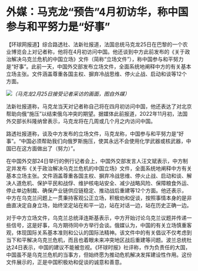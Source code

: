 # 外媒：马克龙“预告”4月初访华，称中国参与和平努力是“好事”

【环球网报道】综合路透社、法新社报道，法国总统马克龙25日在巴黎的一个农业博览会上对记者称，他将在4月初访问中国。他还谈到中方此前发布的《关于政治解决乌克兰危机的中国立场》文件（简称“立场文件”），称中国参与和平努力是“好事”。此前一天，中国外交部发布立场文件，全面系统地阐释中方的有关基本立场主张。文件涵盖尊重各国主权、摒弃冷战思维、停火止战、启动和谈等12个方面。

![](https://inews.gtimg.com/om_bt/OoNb4w0odnV8Ric2TJZZ05Ql52tff_h3OxU1Y75UhwD4oAA/1000)_（马克龙2月25日接受记者采访的画面，图自外媒）_

法新社报道称，马克龙当天对记者称自己将在四月初访问中国，他还表达了对北京帮助向俄“施压”以结束俄乌冲突的期望。据媒体此前报道，2022年11月初，法国外交部长科隆纳曾表示，马克龙将在几周或几个月之内访问中国。

路透社报道称，谈及中方发布的立场文件，马克龙称，中国参与和平努力是“好事”。“中国必须帮助我们向俄罗斯施压，使其永远不会使用化学武器或核武器，中国已在这方面做出了（努力）”。

在中国外交部24日举行的例行记者会上，中国外交部发言人汪文斌表示，中方制定并发布《关于政治解决乌克兰危机的中国立场》文件，全面系统地阐释中方有关基本立场主张。文件涵盖尊重各国主权、摒弃冷战思维、停火止战、启动和谈、解决人道危机、保护平民和战俘、维护核电站安全、减少战略风险、保障粮食外运、停止单边制裁、确保产业链供应链稳定、推动战后重建等12个方面。他还表示，中方在乌克兰问题上一贯秉持客观公正立场，积极劝和促谈，按照事情本身的是非曲直决定自身立场，始终坚定站在和平一边，站在对话一边，站在历史正确一边。

对于中方立场文件，乌克兰总统泽连斯基表示，中方开始讨论乌克兰议题并传递一些信号，这是好事，乌方期待同中方举行会谈。俄媒认为，中国的有关立场慎重客观，体现国际关系基本准则和公认的国际法精神。该文件中的有关倡议不仅考虑到当下和平解决乌克兰危机，而且也着眼未来冲突地区战后重建等问题。波兰总统杜达24日表示，中国的建议不能被忽视。《环球时报》社评称，作为负责任的大国，中国虽不是乌克兰危机的当事方，但始终愿为推动危机解决发挥建设性作用。这份文件展示的，正是中国积极劝和促谈的诚意和善意。

